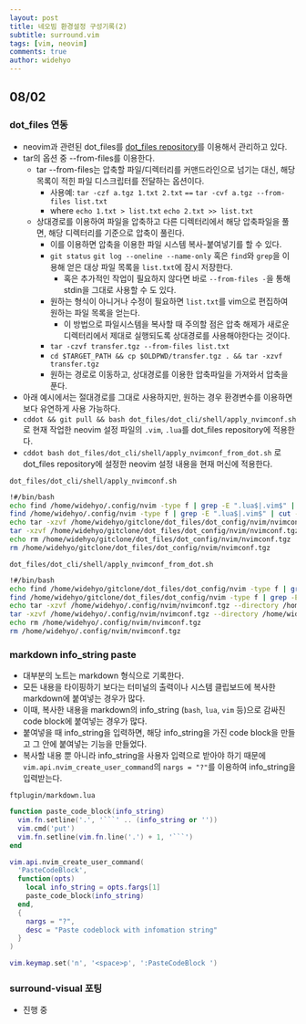 ```yaml
---
layout: post
title: 네오빔 환경설정 구성기록(2)
subtitle: surround.vim
tags: [vim, neovim]
comments: true
author: widehyo
---
```


## 08/02
### dot_files 연동
- neovim과 관련된 dot_files를 [dot_files repository](https://github.com/widehyo1/widehyo1.github.io.git)를 이용해서 관리하고 있다.
- tar의 옵션 중 --from-files를 이용한다.
  - tar --from-files는 압축할 파일/디렉터리를 커맨드라인으로 넘기는 대신, 해당 목록이 적힌 파일 디스크립터를 전달하는 옵션이다.
    - 사용예: `tar -czf a.tgz 1.txt 2.txt` `==` `tar -cvf a.tgz --from-files list.txt`
    - where `echo 1.txt > list.txt` `echo 2.txt >> list.txt` 
  - 상대경로를 이용하여 파일을 압축하고 다른 디렉터리에서 해당 압축파일을 풀면, 해당 디렉터리를 기준으로 압축이 풀린다.
    - 이를 이용하면 압축을 이용한 파일 시스템 복사-붙여넣기를 할 수 있다.
    - `git status` `git log --oneline --name-only` 혹은 `find`와 `grep`을 이용해 얻은 대상 파일 목록을 `list.txt`에 잠시 저장한다.
      - 혹은 추가적인 작업이 필요하지 않다면 바로 `--from-files -`을 통해 stdin을 그대로 사용할 수 도 있다.
    - 원하는 형식이 아니거나 수정이 필요하면 `list.txt`를 vim으로 편집하여 원하는 파일 목록을 얻는다.
      - 이 방법으로 파일시스템을 복사할 때 주의할 점은 압축 해제가 새로운 디렉터리에서 제대로 실행되도록 상대경로를 사용해야한다는 것이다.
    - `tar -czvf transfer.tgz --from-files list.txt`
    - `cd $TARGET_PATH && cp $OLDPWD/transfer.tgz . && tar -xzvf transfer.tgz`
    - 원하는 경로로 이동하고, 상대경로를 이용한 압축파일을 가져와서 압축을 푼다.
- 아래 예시에서는 절대경로를 그대로 사용하지만, 원하는 경우 환경변수를 이용하면 보다 유연하게 사용 가능하다.
- `cddot && git pull && bash dot_files/dot_cli/shell/apply_nvimconf.sh` 로 현재 작업한 neovim 설정 파일의 `.vim`, `.lua`를 dot_files repository에 적용한다.
- `cddot bash dot_files/dot_cli/shell/apply_nvimconf_from_dot.sh` 로 dot_files repository에 설정한 neovim 설정 내용을 현재 머신에 적용한다.

`dot_files/dot_cli/shell/apply_nvimconf.sh`
```bash
!#/bin/bash
echo find /home/widehyo/.config/nvim -type f | grep -E ".lua$|.vim$" | cut -c28- | tar -czvf /home/widehyo/gitclone/dot_files/dot_config/nvim/nvimconf.tgz --directory /home/widehyo/.config/nvim/ --files-from -
find /home/widehyo/.config/nvim -type f | grep -E ".lua$|.vim$" | cut -c28- | tar -czvf /home/widehyo/gitclone/dot_files/dot_config/nvim/nvimconf.tgz --directory /home/widehyo/.config/nvim/ --files-from -
echo tar -xzvf /home/widehyo/gitclone/dot_files/dot_config/nvim/nvimconf.tgz --directory /home/widehyo/gitclone/dot_files/dot_config/nvim
tar -xzvf /home/widehyo/gitclone/dot_files/dot_config/nvim/nvimconf.tgz --directory /home/widehyo/gitclone/dot_files/dot_config/nvim
echo rm /home/widehyo/gitclone/dot_files/dot_config/nvim/nvimconf.tgz
rm /home/widehyo/gitclone/dot_files/dot_config/nvim/nvimconf.tgz
```

`dot_files/dot_cli/shell/apply_nvimconf_from_dot.sh`
```bash
!#/bin/bash
echo find /home/widehyo/gitclone/dot_files/dot_config/nvim -type f | grep -E ".lua$|.vim$" | cut -c50- | tar -czvf /home/widehyo/.config/nvim/nvimconf.tgz --directory /home/widehyo/gitclone/dot_files/dot_config/nvim/ --files-from -
find /home/widehyo/gitclone/dot_files/dot_config/nvim -type f | grep -E ".lua$|.vim$" | cut -c50- | tar -czvf /home/widehyo/.config/nvim/nvimconf.tgz --directory /home/widehyo/gitclone/dot_files/dot_config/nvim/ --files-from -
echo tar -xzvf /home/widehyo/.config/nvim/nvimconf.tgz --directory /home/widehyo/.config/nvim
tar -xzvf /home/widehyo/.config/nvim/nvimconf.tgz --directory /home/widehyo/.config/nvim
echo rm /home/widehyo/.config/nvim/nvimconf.tgz
rm /home/widehyo/.config/nvim/nvimconf.tgz
```

### markdown info_string paste
- 대부분의 노트는 markdown 형식으로 기록한다.
- 모든 내용을 타이핑하기 보다는 터미널의 출력이나 시스템 클립보드에 복사한 markdown에 붙여넣는 경우가 많다.
- 이때, 복사한 내용을 markdown의 info_string (`bash`, `lua`, `vim` 등)으로 감싸진 code block에 붙여넣는 경우가 많다.
- 붙여넣을 때 info_string을 입력하면, 해당 info_string을 가진 code block을 만들고 그 안에 붙여넣는 기능을 만들었다.
- 복사할 내용 뿐 아니라 info_string을 사용자 입력으로 받아야 하기 때문에 `vim.api.nvim_create_user_command`의 `nargs = "?"`를 이용하여 info_string을 입력받는다.

`ftplugin/markdown.lua`
```lua
function paste_code_block(info_string)
  vim.fn.setline('.', '```' .. (info_string or ''))
  vim.cmd('put')
  vim.fn.setline(vim.fn.line('.') + 1, '```')
end

vim.api.nvim_create_user_command(
  'PasteCodeBlock',
  function(opts)
    local info_string = opts.fargs[1]
    paste_code_block(info_string)
  end,
  {
    nargs = "?",
    desc = "Paste codeblock with infomation string"
  }
)

vim.keymap.set('n', '<space>p', ':PasteCodeBlock ')
```

### surround-visual 포팅
- 진행 중
